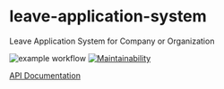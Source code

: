# leave-application-system
Leave Application System for Company or Organization

![example workflow](https://github.com/ncutixavier/leave-application-system/actions/workflows/node.js.yml/badge.svg)
[![Maintainability](https://api.codeclimate.com/v1/badges/83fe6e2330de32d565f8/maintainability)](https://codeclimate.com/github/ncutixavier/leave-application-system/maintainability)

[API Documentation](https://nx-leave-backend.cleverapps.io/docs/)
